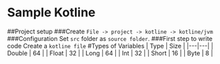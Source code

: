 # Sample Kotline

##Project setup
###Create
  `File -> project -> kotline -> kotline/jvm`
###Configuration
Set `src` folder as `source folder`.
###First step to write code
Create a `kotline file`
#Types of Variables
|  Type | Size  |
|---|---|
| Double  | 64  |
| Float  |  32 | 
| Long  |  64 |
| Int  | 32  |
| Short  |  16 | 
| Byte  |  8 |
